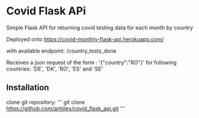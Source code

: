 # Covid Flask APi
Simple Flask API for returning covid testing data for each month by country

Deployed onto https://covid-monthly-flask-api.herokuapp.com/

with available endpoint: /country_tests_done

Receives a json request of the form : '{"country":"RO"}' for following countries: 'DE', 'DK', 'RO', 'ES'  and 'SE'

## Installation

clone git repository: 
'''
git clone https://github.com/antiiles/covid_flask_api.git
'''
